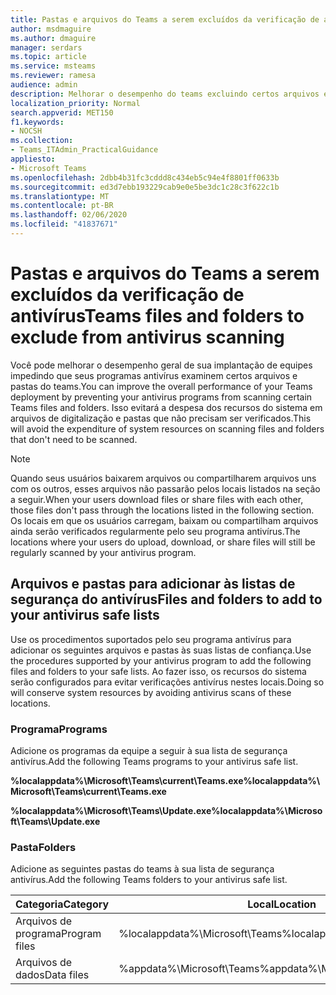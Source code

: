 ```yaml
---
title: Pastas e arquivos do Teams a serem excluídos da verificação de antivírus
author: msdmaguire
ms.author: dmaguire
manager: serdars
ms.topic: article
ms.service: msteams
ms.reviewer: ramesa
audience: admin
description: Melhorar o desempenho do teams excluindo certos arquivos e pastas de uma verificação antivírus normal.
localization_priority: Normal
search.appverid: MET150
f1.keywords:
- NOCSH
ms.collection:
- Teams_ITAdmin_PracticalGuidance
appliesto:
- Microsoft Teams
ms.openlocfilehash: 2dbb4b31fc3cddd8c434eb5c94e4f8801ff0633b
ms.sourcegitcommit: ed3d7ebb193229cab9e0e5be3dc1c28c3f622c1b
ms.translationtype: MT
ms.contentlocale: pt-BR
ms.lasthandoff: 02/06/2020
ms.locfileid: "41837671"
---
```

<a name="teams-files-and-folders-to-exclude-from-antivirus-scanning"></a><span data-ttu-id="c6278-103">Pastas e arquivos do Teams a serem excluídos da verificação de antivírus</span><span class="sxs-lookup"><span data-stu-id="c6278-103">Teams files and folders to exclude from antivirus scanning</span></span>
=================================

<span data-ttu-id="c6278-104">Você pode melhorar o desempenho geral de sua implantação de equipes impedindo que seus programas antivírus examinem certos arquivos e pastas do teams.</span><span class="sxs-lookup"><span data-stu-id="c6278-104">You can improve the overall performance of your Teams deployment by preventing your antivirus programs from scanning certain Teams files and folders.</span></span> <span data-ttu-id="c6278-105">Isso evitará a despesa dos recursos do sistema em arquivos de digitalização e pastas que não precisam ser verificados.</span><span class="sxs-lookup"><span data-stu-id="c6278-105">This will avoid the expenditure of system resources on scanning files and folders that don't need to be scanned.</span></span>

> [!NOTE]
> <span data-ttu-id="c6278-106">Quando seus usuários baixarem arquivos ou compartilharem arquivos uns com os outros, esses arquivos não passarão pelos locais listados na seção a seguir.</span><span class="sxs-lookup"><span data-stu-id="c6278-106">When your users download files or share files with each other, those files don't pass through the locations listed in the following section.</span></span> <span data-ttu-id="c6278-107">Os locais em que os usuários carregam, baixam ou compartilham arquivos ainda serão verificados regularmente pelo seu programa antivírus.</span><span class="sxs-lookup"><span data-stu-id="c6278-107">The locations where your users do upload, download, or share files will still be regularly scanned by your antivirus program.</span></span>

## <a name="files-and-folders-to-add-to-your-antivirus-safe-lists"></a><span data-ttu-id="c6278-108">Arquivos e pastas para adicionar às listas de segurança do antivírus</span><span class="sxs-lookup"><span data-stu-id="c6278-108">Files and folders to add to your antivirus safe lists</span></span>

<span data-ttu-id="c6278-109">Use os procedimentos suportados pelo seu programa antivírus para adicionar os seguintes arquivos e pastas às suas listas de confiança.</span><span class="sxs-lookup"><span data-stu-id="c6278-109">Use the procedures supported by your antivirus program to add the following files and folders to your safe lists.</span></span> <span data-ttu-id="c6278-110">Ao fazer isso, os recursos do sistema serão configurados para evitar verificações antivírus nestes locais.</span><span class="sxs-lookup"><span data-stu-id="c6278-110">Doing so will conserve system resources by avoiding antivirus scans of these locations.</span></span>

### <a name="programs"></a><span data-ttu-id="c6278-111">Programa</span><span class="sxs-lookup"><span data-stu-id="c6278-111">Programs</span></span>

<span data-ttu-id="c6278-112">Adicione os programas da equipe a seguir à sua lista de segurança antivírus.</span><span class="sxs-lookup"><span data-stu-id="c6278-112">Add the following Teams programs to your antivirus safe list.</span></span>

<span data-ttu-id="c6278-113">**%localappdata%\Microsoft\Teams\current\Teams.exe**</span><span class="sxs-lookup"><span data-stu-id="c6278-113">**%localappdata%\Microsoft\Teams\current\Teams.exe**</span></span>

<span data-ttu-id="c6278-114">**%localappdata%\Microsoft\Teams\Update.exe**</span><span class="sxs-lookup"><span data-stu-id="c6278-114">**%localappdata%\Microsoft\Teams\Update.exe**</span></span>

### <a name="folders"></a><span data-ttu-id="c6278-115">Pasta</span><span class="sxs-lookup"><span data-stu-id="c6278-115">Folders</span></span>

<span data-ttu-id="c6278-116">Adicione as seguintes pastas do teams à sua lista de segurança antivírus.</span><span class="sxs-lookup"><span data-stu-id="c6278-116">Add the following Teams folders to your antivirus safe list.</span></span>

|<span data-ttu-id="c6278-117">Categoria</span><span class="sxs-lookup"><span data-stu-id="c6278-117">Category</span></span>  |<span data-ttu-id="c6278-118">Local</span><span class="sxs-lookup"><span data-stu-id="c6278-118">Location</span></span>  |
|---------|---------|
|<span data-ttu-id="c6278-119">Arquivos de programa</span><span class="sxs-lookup"><span data-stu-id="c6278-119">Program files</span></span>  |<span data-ttu-id="c6278-120">%localappdata%\Microsoft\Teams</span><span class="sxs-lookup"><span data-stu-id="c6278-120">%localappdata%\Microsoft\Teams</span></span>|
|<span data-ttu-id="c6278-121">Arquivos de dados</span><span class="sxs-lookup"><span data-stu-id="c6278-121">Data files</span></span>     |<span data-ttu-id="c6278-122">%appdata%\Microsoft\Teams</span><span class="sxs-lookup"><span data-stu-id="c6278-122">%appdata%\Microsoft\Teams</span></span>\|